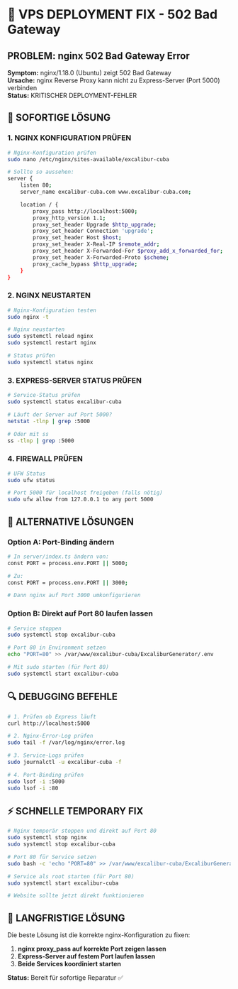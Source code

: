 # 🚨 VPS DEPLOYMENT FIX - 502 Bad Gateway

## PROBLEM: nginx 502 Bad Gateway Error

**Symptom:** nginx/1.18.0 (Ubuntu) zeigt 502 Bad Gateway  
**Ursache:** nginx Reverse Proxy kann nicht zu Express-Server (Port 5000) verbinden  
**Status:** KRITISCHER DEPLOYMENT-FEHLER  

## 🔧 SOFORTIGE LÖSUNG

### **1. NGINX KONFIGURATION PRÜFEN**

```bash
# Nginx-Konfiguration prüfen
sudo nano /etc/nginx/sites-available/excalibur-cuba

# Sollte so aussehen:
server {
    listen 80;
    server_name excalibur-cuba.com www.excalibur-cuba.com;

    location / {
        proxy_pass http://localhost:5000;
        proxy_http_version 1.1;
        proxy_set_header Upgrade $http_upgrade;
        proxy_set_header Connection 'upgrade';
        proxy_set_header Host $host;
        proxy_set_header X-Real-IP $remote_addr;
        proxy_set_header X-Forwarded-For $proxy_add_x_forwarded_for;
        proxy_set_header X-Forwarded-Proto $scheme;
        proxy_cache_bypass $http_upgrade;
    }
}
```

### **2. NGINX NEUSTARTEN**

```bash
# Nginx-Konfiguration testen
sudo nginx -t

# Nginx neustarten
sudo systemctl reload nginx
sudo systemctl restart nginx

# Status prüfen
sudo systemctl status nginx
```

### **3. EXPRESS-SERVER STATUS PRÜFEN**

```bash
# Service-Status prüfen
sudo systemctl status excalibur-cuba

# Läuft der Server auf Port 5000?
netstat -tlnp | grep :5000

# Oder mit ss
ss -tlnp | grep :5000
```

### **4. FIREWALL PRÜFEN**

```bash
# UFW Status
sudo ufw status

# Port 5000 für localhost freigeben (falls nötig)
sudo ufw allow from 127.0.0.1 to any port 5000
```

## 🚀 ALTERNATIVE LÖSUNGEN

### **Option A: Port-Binding ändern**

```bash
# In server/index.ts ändern von:
const PORT = process.env.PORT || 5000;

# Zu:
const PORT = process.env.PORT || 3000;

# Dann nginx auf Port 3000 umkonfigurieren
```

### **Option B: Direkt auf Port 80 laufen lassen**

```bash
# Service stoppen
sudo systemctl stop excalibur-cuba

# Port 80 in Environment setzen
echo "PORT=80" >> /var/www/excalibur-cuba/ExcaliburGenerator/.env

# Mit sudo starten (für Port 80)
sudo systemctl start excalibur-cuba
```

## 🔍 DEBUGGING BEFEHLE

```bash
# 1. Prüfen ob Express läuft
curl http://localhost:5000

# 2. Nginx-Error-Log prüfen
sudo tail -f /var/log/nginx/error.log

# 3. Service-Logs prüfen
sudo journalctl -u excalibur-cuba -f

# 4. Port-Binding prüfen
sudo lsof -i :5000
sudo lsof -i :80
```

## ⚡ SCHNELLE TEMPORARY FIX

```bash
# Nginx temporär stoppen und direkt auf Port 80
sudo systemctl stop nginx
sudo systemctl stop excalibur-cuba

# Port 80 für Service setzen
sudo bash -c 'echo "PORT=80" >> /var/www/excalibur-cuba/ExcaliburGenerator/.env'

# Service als root starten (für Port 80)
sudo systemctl start excalibur-cuba

# Website sollte jetzt direkt funktionieren
```

## 🎯 LANGFRISTIGE LÖSUNG

Die beste Lösung ist die korrekte nginx-Konfiguration zu fixen:

1. **nginx proxy_pass auf korrekte Port zeigen lassen**
2. **Express-Server auf festem Port laufen lassen**  
3. **Beide Services koordiniert starten**

**Status:** Bereit für sofortige Reparatur ✅